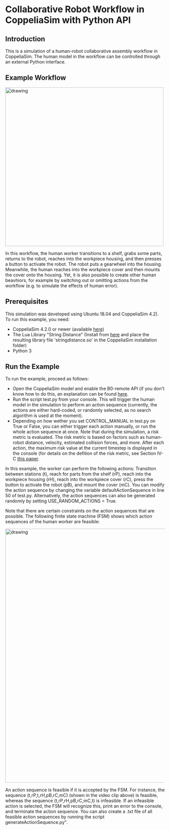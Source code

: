 # Collaborative Robot Workflow in CoppeliaSim with Python API
## Introduction
This is a simulation of a human-robot collaborative assembly workflow in CoppeliaSim. The human model in the workflow can be controlled through an external Python interface.

## Example Workflow

<img src="https://user-images.githubusercontent.com/56551323/139922675-bec8337b-556d-4d55-a843-07871c5d8177.gif" alt="drawing" width="500"/>

In this workflow, the human worker transitions to a shelf, grabs some parts, returns to the robot, reaches into the workpiece housing, and then presses a button to activate the robot. The robot puts a gearwheel into the housing. Meanwhile, the human reaches into the workpiece cover and then mounts the cover onto the housing. Yet, it is also possible to create other human beavhiors, for example by switching out or omitting actions from the workflow (e.g. to simulate the effects of human error).

## Prerequisites
This simulation was developed using Ubuntu 18.04 and CoppeliaSim 4.2). To run this example, you need:
- CoppeliaSim 4.2.0 or newer (available [here](https://www.coppeliarobotics.com/downloads))
- The Lua Library "String Distance" (Install from [here](http://www.ccpa.puc-rio.br/software/stringdistance/) and place the resulting library file 'stringdistance.so' in the CoppeliaSim installation folder)
- Python 3 

## Run the Example
To run the example, proceed as follows:
- Open the CoppeliaSim model and enable the B0-remote API (if you don't know how to do this, an explanation can be found [here](https://www.coppeliarobotics.com/helpFiles/en/b0RemoteApiOverview.htm).
- Run the script test.py from your console. This will trigger the human model in the simulation to perform an action sequence (currently, the actions are either hard-coded, or randomly selected, as no search algorithm is used at the moment).
- Depending on how wether you set CONTROL_MANUAL in test.py on True or False, you can either trigger each action manually, or run the whole action sequence at once.
Note that during the simulation, a risk metric is evaluated. The risk metric is based on factors such as human-robot distance, velocity, estimated collision forces, and more. After each action, the maximum risk value at the current timestep is displayed in the console (for details on the defition of the risk metric, see Section IV-C [this paper](https://ieeexplore.ieee.org/document/9645356).

In this example, the worker can perform the following actions: Transition between stations (t), reach for parts from the shelf (rP), reach into the workpiece housing (rH), reach into the workpiece cover (rC), press the button to activate the robot (pB), and mount the cover (mC). You can modify the action sequence by changing the variable defaultActionSequence in line 50 of test.py. Alternatively, the action sequences can also be generated randomly by setting USE_RANDOM_ACTIONS = True.

Note that there are certain constraints on the action sequences that are possible. The following finite state machine (FSM) shows which action sequences of the human worker are feasible:

<img src="https://user-images.githubusercontent.com/56551323/139909669-5295cd09-7c8b-432c-a03f-5b898078db2e.png" alt="drawing" width="800"/>

An action sequence is feasible if it is accepted by the FSM. For instance, the sequence (t,rP,t,rH,pB,rC,mC) (shown in the video clip above) is feasible, whereas the sequence (t,rP,rH,pB,rC,mC,t) is infeasible. If an infeasible action is selected, the FSM will recognize this, print an error to the console, and terminate the action sequence.
You can also create a .txt file of all feasible action sequences by running the script generateActionSequence.py".

